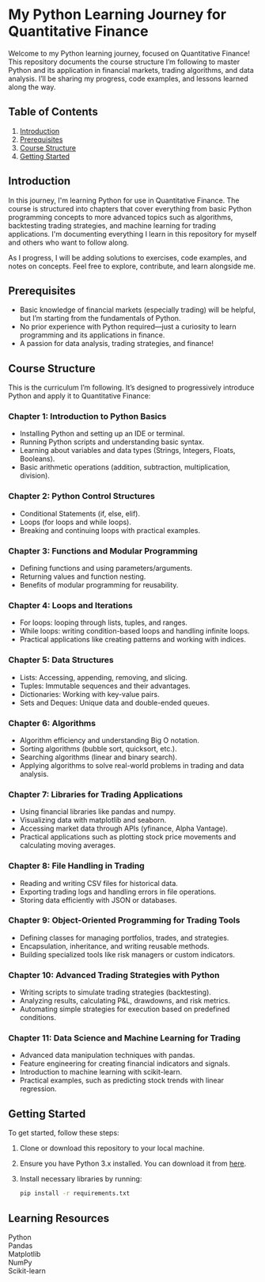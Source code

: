# My Python Learning Journey for Quantitative Finance

Welcome to my Python learning journey, focused on Quantitative Finance! This repository documents the course structure I’m following to master Python and its application in financial markets, trading algorithms, and data analysis. I’ll be sharing my progress, code examples, and lessons learned along the way.

## Table of Contents

1. [Introduction](#introduction)
2. [Prerequisites](#prerequisites)
3. [Course Structure](#course-structure)
4. [Getting Started](#getting-started)


## Introduction

In this journey, I'm learning Python for use in Quantitative Finance. The course is structured into chapters that cover everything from basic Python programming concepts to more advanced topics such as algorithms, backtesting trading strategies, and machine learning for trading applications. I'm documenting everything I learn in this repository for myself and others who want to follow along.

As I progress, I will be adding solutions to exercises, code examples, and notes on concepts. Feel free to explore, contribute, and learn alongside me.

## Prerequisites

- Basic knowledge of financial markets (especially trading) will be helpful, but I’m starting from the fundamentals of Python.
- No prior experience with Python required—just a curiosity to learn programming and its applications in finance.
- A passion for data analysis, trading strategies, and finance!

## Course Structure

This is the curriculum I’m following. It’s designed to progressively introduce Python and apply it to Quantitative Finance:

### Chapter 1: Introduction to Python Basics
- Installing Python and setting up an IDE or terminal.
- Running Python scripts and understanding basic syntax.
- Learning about variables and data types (Strings, Integers, Floats, Booleans).
- Basic arithmetic operations (addition, subtraction, multiplication, division).

### Chapter 2: Python Control Structures
- Conditional Statements (if, else, elif).
- Loops (for loops and while loops).
- Breaking and continuing loops with practical examples.

### Chapter 3: Functions and Modular Programming
- Defining functions and using parameters/arguments.
- Returning values and function nesting.
- Benefits of modular programming for reusability.

### Chapter 4: Loops and Iterations
- For loops: looping through lists, tuples, and ranges.
- While loops: writing condition-based loops and handling infinite loops.
- Practical applications like creating patterns and working with indices.

### Chapter 5: Data Structures
- Lists: Accessing, appending, removing, and slicing.
- Tuples: Immutable sequences and their advantages.
- Dictionaries: Working with key-value pairs.
- Sets and Deques: Unique data and double-ended queues.

### Chapter 6: Algorithms
- Algorithm efficiency and understanding Big O notation.
- Sorting algorithms (bubble sort, quicksort, etc.).
- Searching algorithms (linear and binary search).
- Applying algorithms to solve real-world problems in trading and data analysis.

### Chapter 7: Libraries for Trading Applications
- Using financial libraries like pandas and numpy.
- Visualizing data with matplotlib and seaborn.
- Accessing market data through APIs (yfinance, Alpha Vantage).
- Practical applications such as plotting stock price movements and calculating moving averages.

### Chapter 8: File Handling in Trading
- Reading and writing CSV files for historical data.
- Exporting trading logs and handling errors in file operations.
- Storing data efficiently with JSON or databases.

### Chapter 9: Object-Oriented Programming for Trading Tools
- Defining classes for managing portfolios, trades, and strategies.
- Encapsulation, inheritance, and writing reusable methods.
- Building specialized tools like risk managers or custom indicators.

### Chapter 10: Advanced Trading Strategies with Python
- Writing scripts to simulate trading strategies (backtesting).
- Analyzing results, calculating P&L, drawdowns, and risk metrics.
- Automating simple strategies for execution based on predefined conditions.

### Chapter 11: Data Science and Machine Learning for Trading
- Advanced data manipulation techniques with pandas.
- Feature engineering for creating financial indicators and signals.
- Introduction to machine learning with scikit-learn.
- Practical examples, such as predicting stock trends with linear regression.

## Getting Started

To get started, follow these steps:

1. Clone or download this repository to your local machine.
2. Ensure you have Python 3.x installed. You can download it from [here](https://www.python.org/downloads/).
3. Install necessary libraries by running:

   ```bash
   pip install -r requirements.txt

## Learning Resources

Python  
Pandas   
Matplotlib   
NumPy   
Scikit-learn  